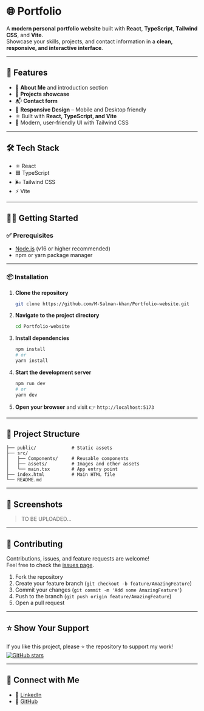 # 🌐 Portfolio

A **modern personal portfolio website** built with **React**, **TypeScript**, **Tailwind CSS**, and **Vite**.  
Showcase your skills, projects, and contact information in a **clean, responsive, and interactive interface**.

---

## 🚀 Features
- 📝 **About Me** and introduction section
- 💼 **Projects showcase**
- 📬 **Contact form**
- 📱 **Responsive Design** – Mobile and Desktop friendly
- ⚛️ Built with **React, TypeScript, and Vite**
- 🎨 Modern, user-friendly UI with Tailwind CSS

---

## 🛠️ Tech Stack
- ⚛️ React
- 🟦 TypeScript
- 🌬️ Tailwind CSS
- ⚡ Vite

---

## 🧑‍💻 Getting Started

### ✅ Prerequisites
- [Node.js](https://nodejs.org/) (v16 or higher recommended)
- npm or yarn package manager

---

### 📦 Installation

1. **Clone the repository**
   ```bash
   git clone https://github.com/M-Salman-khan/Portfolio-website.git
   ```

2. **Navigate to the project directory**
   ```bash
   cd Portfolio-website
   ```

3. **Install dependencies**
   ```bash
   npm install
   # or
   yarn install
   ```

4. **Start the development server**
   ```bash
   npm run dev
   # or
   yarn dev
   ```

5. **Open your browser** and visit 👉 `http://localhost:5173`

---

## 📂 Project Structure
```plaintext
├── public/             # Static assets
├── src/
│   ├── Components/     # Reusable components
│   ├── assets/         # Images and other assets
│   └── main.tsx        # App entry point
├── index.html          # Main HTML file
└── README.md
```

---

## 📸 Screenshots

> TO BE UPLOADED...

---

## 🤝 Contributing
Contributions, issues, and feature requests are welcome!  
Feel free to check the [issues page](https://github.com/M-Salman-khan/Portfolio-website/issues).

1. Fork the repository
2. Create your feature branch (`git checkout -b feature/AmazingFeature`)
3. Commit your changes (`git commit -m 'Add some AmazingFeature'`)
4. Push to the branch (`git push origin feature/AmazingFeature`)
5. Open a pull request

---

## ⭐️ Show Your Support
If you like this project, please ⭐️ the repository to support my work!  
[![GitHub stars](https://img.shields.io/github/stars/M-Salman-khan/Portfolio-website?style=social)](https://github.com/M-Salman-khan/Portfolio-website)

---

## 🔗 Connect with Me
- 💼 [LinkedIn](https://www.linkedin.com/in/m-salman-khan-/)
- 🐙 [GitHub](https://github.com/M-Salman-khan)
